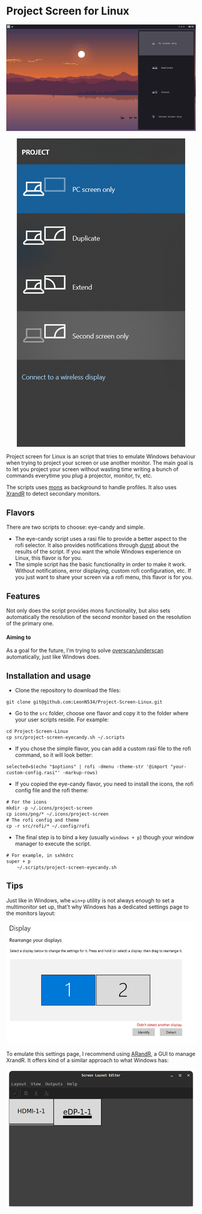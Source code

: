 # Project Screen for Linux

<p align="center">
  <img src="assets/preview.png"/>
  <br>
  <br>
  <img src="assets/desired-preview.png"/>
</p>

Project screen for Linux is an script that tries to emulate Windows behaviour when trying to project your screen or use another monitor. The main goal is to let you project your screen without wasting time writing a bunch of commands everytime you plug a projector, monitor, tv, etc.

The scripts uses [mons](https://github.com/Ventto/mons) as background to handle profiles. It also uses [XrandR](https://wiki.archlinux.org/title/Xrandr) to detect secondary monitors.

## Flavors

There are two scripts to choose: eye-candy and simple.

- The eye-candy script uses a rasi file to provide a better aspect to the rofi selector. It also provides notifications through [dunst](https://dunst-project.org/) about the results of the script. If you want the whole Windows experience on Linux, this flavor is for you.
- The simple script has the basic functionality in order to make it work. Without notifications, error displaying, custom rofi configuration, etc. If you just want to share your screen via a rofi menu, this flavor is for you.

## Features

Not only does the script provides mons functionality, but also sets automatically the resolution of the second monitor based on the resolution of the primary one.

#### Aiming to

As a goal for the future, I'm trying to solve [overscan/underscan](https://en.wikipedia.org/wiki/Overscan) automatically, just like Windows does.

## Installation and usage

- Clone the repository to download the files:

```shell
git clone git@github.com:LeonN534/Project-Screen-Linux.git
```

- Go to the `src` folder, choose one flavor and copy it to the folder where your user scripts reside. For example:

```shell
cd Project-Screen-Linux
cp src/project-screen-eyecandy.sh ~/.scripts
```

- If you chose the simple flavor, you can add a custom rasi file to the rofi command, so it will look better:

```shell
selected=$(echo "$options" | rofi -dmenu -theme-str '@import "your-custom-config.rasi"' -markup-rows)
```

- If you copied the eye-candy flavor, you need to install the icons, the rofi config file and the rofi theme:

```shell
# For the icons
mkdir -p ~/.icons/project-screen
cp icons/png/* ~/.icons/project-screen
# The rofi config and theme
cp -r src/rofi/* ~/.config/rofi
```

- The final step is to bind a key (usually `windows + p`) though your window manager to execute the script.

```shell
# For example, in sxhkdrc
super + p
    ~/.scripts/project-screen-eyecandy.sh
```

## Tips

Just like in Windows, whe ```win+p``` utility is not always enough to set a multimonitor set up, that't why Windows has a dedicated settings page to the monitors layout:

<img src="assets/windows-settings.png"/>

To emulate this settings page, I recommend using [ARandR](https://christian.amsuess.com/tools/arandr/), a GUI to manage XrandR. It offers kind of a similar approach to what Windows has:

<img src="assets/arandr.png"/>
